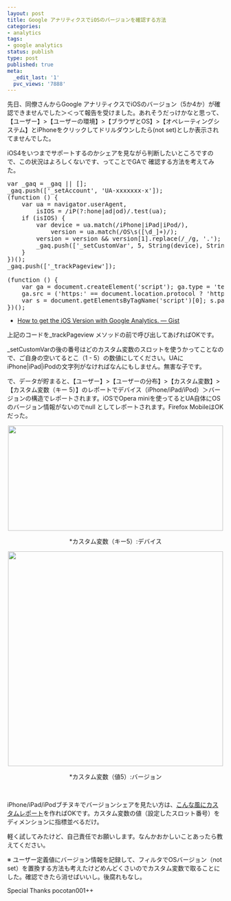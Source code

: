 ```yaml
---
layout: post
title: Google アナリティクスでiOSのバージョンを確認する方法
categories:
- analytics
tags:
- google analytics
status: publish
type: post
published: true
meta:
  _edit_last: '1'
  pvc_views: '7888'
---
```

先日、同僚さんからGoogle アナリティクスでiOSのバージョン（5か4か）が確認できませんでした＞＜って報告を受けました。あれそうだっけかなと思って、【ユーザー】&gt;【ユーザーの環境】&gt;【ブラウザとOS】&gt;【オペレーティングシステム】とiPhoneをクリックしてドリルダウンしたら(not set)としか表示されてませんでした。

iOS4をいつまでサポートするのかシェアを見ながら判断したいところですので、この状況はよろしくないです、ってことでGAで 確認する方法を考えてみた。
<pre>var _gaq = _gaq || [];
_gaq.push(['_setAccount', 'UA-xxxxxxx-x']);
(function () {
    var ua = navigator.userAgent,
        isIOS = /iP(?:hone|ad|od)/.test(ua);
    if (isIOS) {
        var device = ua.match(/iPhone|iPad|iPod/),
            version = ua.match(/OS\s([\d_]+)/);
        version = version &amp;&amp; version[1].replace(/_/g, '.');
        _gaq.push(['_setCustomVar', 5, String(device), String(version), 2]);
    }
})();
_gaq.push(['_trackPageview']);

(function () {
    var ga = document.createElement('script'); ga.type = 'text/javascript'; ga.async = true;
    ga.src = ('https:' == document.location.protocol ? 'https://ssl' : 'http://www') + '.google-analytics.com/ga.js';
    var s = document.getElementsByTagName('script')[0]; s.parentNode.insertBefore(ga, s);
})();</pre>
<ul>
	<li><a href=" https://gist.github.com/2041381">How to get the iOS Version with Google Analytics. — Gist</a></li>
</ul>
上記のコードを_trackPageview メソッドの前で呼び出してあげればOKです。

_setCustomVarの後の番号はどのカスタム変数のスロットを使うかってことなので、ご自身の空いてるとこ（1 - 5）の数値にしてください。UAにiPhone|iPad|iPodの文字列がなければなんにもしません。無害な子です。

で、データが貯まると、【ユーザー】&gt;【ユーザーの分布】&gt;【カスタム変数】&gt;【カスタム変数（キー 5）】のレポートでデバイス（iPhone/iPad/iPod）＞バージョンの構造でレポートされます。iOSでOpera miniを使ってるとUA自体にOSのバージョン情報がないのでnull としてレポートされます。Firefox MobileはOKだった。
<p style="text-align: center;"><a href="/static/blog/2012/03/cv_key.png"><img class="aligncenter  wp-image-3973" title="カスタム変数　キー" src="/static/blog/2012/03/cv_key.png" alt="" width="500" height="245" /></a></p>
<p style="text-align: center;">*カスタム変数（キー5）:デバイス</p>
<p style="text-align: center;"><a href="/static/blog/2012/03/cv_value.png"><img class="aligncenter  wp-image-3972" title="カスタム変数　値" src="/static/blog/2012/03/cv_value.png" alt="" width="500" /></a></p>
<p style="text-align: center;">*カスタム変数（値5）:バージョン</p>
&nbsp;

iPhone/iPad/iPodブチヌキでバージョンシェアを見たい方は、<a href="https://www.google.com/analytics/web/permalink?type=custom_report&amp;uid=jJn51A65S9iFV9IL7T_SJA">こんな風にカスタムレポート</a>を作ればOKです。カスタム変数の値（設定したスロット番号）をディメンションに指標並べるだけ。

軽く試してみたけど、自己責任でお願いします。なんかおかしいことあったら教えてください。

※ ユーザー定義値にバージョン情報を記録して、フィルタでOSバージョン（not set）を置換する方法も考えたけどめんどくさいのでカスタム変数で取ることにした。確認できたら消せばいいし。後腐れもなし。

Special Thanks pocotan001++

